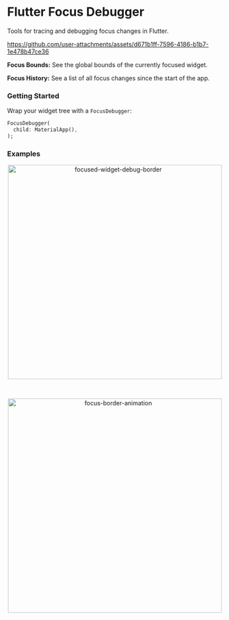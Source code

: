 # Flutter Focus Debugger
Tools for tracing and debugging focus changes in Flutter.

https://github.com/user-attachments/assets/d671b1ff-7596-4186-b1b7-1e478b47ce36


**Focus Bounds:** See the global bounds of the currently focused widget.

**Focus History:** See a list of all focus changes since the start of the app.

### Getting Started
Wrap your widget tree with a `FocusDebugger`:

```dart
FocusDebugger(
  child: MaterialApp(),
);
```

### Examples
<p align="center"><img width="500" alt="focused-widget-debug-border" src="https://github.com/user-attachments/assets/c84d9428-6804-451f-a3cc-a254b2337a42" /></p>

<br>

<p align="center"><img width="500" alt="focus-border-animation" src="https://github.com/user-attachments/assets/c575cb54-23d6-4ffa-a994-2292f45979eb" /></p>
